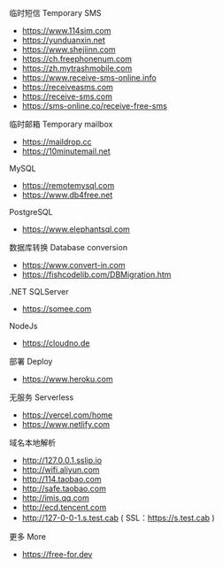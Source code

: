 临时短信 Temporary SMS
- <https://www.114sim.com>
- <https://yunduanxin.net>
- <https://www.shejiinn.com>
- <https://ch.freephonenum.com>
- <https://zh.mytrashmobile.com>
- <https://www.receive-sms-online.info>
- <https://receiveasms.com>
- <https://receive-sms.com>
- <https://sms-online.co/receive-free-sms>

临时邮箱 Temporary mailbox
- <https://maildrop.cc>
- <https://10minutemail.net>

MySQL
- <https://remotemysql.com>
- <https://www.db4free.net>

PostgreSQL
- <https://www.elephantsql.com>

数据库转换 Database conversion
- <https://www.convert-in.com>
- <https://fishcodelib.com/DBMigration.htm>

.NET SQLServer
- <https://somee.com>

NodeJs
- <https://cloudno.de>

部署 Deploy
- <https://www.heroku.com>

无服务 Serverless
- <https://vercel.com/home>
- <https://www.netlify.com>

域名本地解析
- <http://127.0.0.1.sslip.io>
- <http://wifi.aliyun.com>
- <http://114.taobao.com>
- <http://safe.taobao.com>
- <http://imis.qq.com>
- <http://ecd.tencent.com>
- <http://127-0-0-1.s.test.cab> ( SSL：<https://s.test.cab> )

更多 More
- <https://free-for.dev>